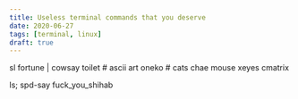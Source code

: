 ```yaml
---
title: Useless terminal commands that you deserve
date: 2020-06-27
tags: [terminal, linux]
draft: true
---
```


sl
fortune | cowsay
toilet # ascii art
oneko # cats chae mouse
xeyes
cmatrix

ls; spd-say fuck_you_shihab
